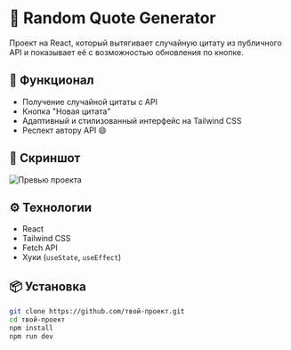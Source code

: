 # 🎯 Random Quote Generator

Проект на React, который вытягивает случайную цитату из публичного API и показывает её с возможностью обновления по кнопке.

## 🚀 Функционал

- Получение случайной цитаты с API
- Кнопка "Новая цитата"
- Адаптивный и стилизованный интерфейс на Tailwind CSS
- Респект автору API 😄

## 📸 Скриншот

![Превью проекта](./src/assets/screenshot.png)

## ⚙️ Технологии

- React
- Tailwind CSS
- Fetch API
- Хуки (`useState`, `useEffect`)

## 📦 Установка

```bash
git clone https://github.com/твой-проект.git
cd твой-проект
npm install
npm run dev
